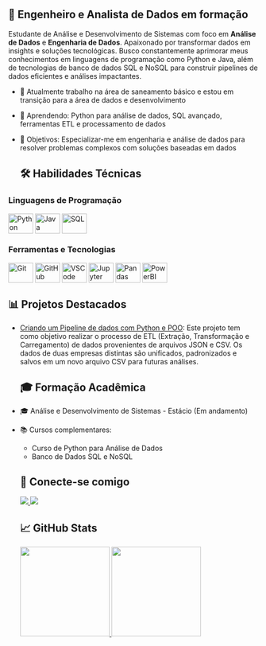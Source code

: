## 💼 Engenheiro e Analista de Dados em formação

Estudante de Análise e Desenvolvimento de Sistemas com foco em **Análise de Dados** e **Engenharia de Dados**. Apaixonado por transformar dados em insights e soluções tecnológicas. Busco constantemente aprimorar meus conhecimentos em linguagens de programação como Python e Java, além de tecnologias de banco de dados SQL e NoSQL para construir pipelines de dados eficientes e análises impactantes.

- 🔭 Atualmente trabalho na área de saneamento básico e estou em transição para a área de dados e desenvolvimento
- 🌱 Aprendendo: Python para análise de dados, SQL avançado, ferramentas ETL e processamento de dados
- 🎯 Objetivos: Especializar-me em engenharia e análise de dados para resolver problemas complexos com soluções baseadas em dados


  <h2>🛠️ Habilidades Técnicas</h2>

### Linguagens de Programação
<div style="display: inline_block">
  <img align="center" alt="Python" height="40" width="50" src="https://cdn.jsdelivr.net/gh/devicons/devicon/icons/python/python-original.svg" />
  <img align="center" alt="Java" height="40" width="50" src="https://cdn.jsdelivr.net/gh/devicons/devicon/icons/java/java-original.svg" />
  <img align="center" alt="SQL" height="40" width="50" src="https://cdn.jsdelivr.net/gh/devicons/devicon/icons/mysql/mysql-original.svg" />
</div>

### Ferramentas e Tecnologias
<div style="display: inline_block">
  <img align="center" alt="Git" height="40" width="50" src="https://cdn.jsdelivr.net/gh/devicons/devicon/icons/git/git-original.svg" />
  <img align="center" alt="GitHub" height="40" width="50" src="https://cdn.jsdelivr.net/gh/devicons/devicon/icons/github/github-original.svg" />
  <img align="center" alt="VSCode" height="40" width="50" src="https://cdn.jsdelivr.net/gh/devicons/devicon/icons/vscode/vscode-original.svg" />
  <img align="center" alt="Jupyter" height="40" width="50" src="https://cdn.jsdelivr.net/gh/devicons/devicon/icons/jupyter/jupyter-original-wordmark.svg" />
  <img align="center" alt="Pandas" height="40" width="50" src="https://cdn.jsdelivr.net/gh/devicons/devicon/icons/pandas/pandas-original.svg" />
  <img align="center" alt="PowerBI" height="40" width="50" src="https://raw.githubusercontent.com/microsoft/PowerBI-Icons/main/SVG/Power-BI.svg" />
</div>


  <h2>📊 Projetos Destacados</h2>
</div>

<!-- Aqui você pode listar alguns projetos relacionados a análise e engenharia de dados -->
- [Criando um Pipeline de dados com Python e POO](https://github.com/FredericoSander/Criando_um_pipeline_de_dados_com_Python_e_POO): Este projeto tem como objetivo realizar o processo de ETL (Extração, Transformação e Carregamento) de dados provenientes de arquivos JSON e CSV. Os dados de duas empresas distintas são unificados, padronizados e salvos em um novo arquivo CSV para futuras análises.


  <h2>🎓 Formação Acadêmica</h2>
</div>

- 🎓 Análise e Desenvolvimento de Sistemas - Estácio (Em andamento)
- 📚 Cursos complementares:
  - Curso de Python para Análise de Dados
  - Banco de Dados SQL e NoSQL


  <h2>🔗 Conecte-se comigo</h2>

  <a href="mailto:sanderfn@hotmail.com">
    <img src="https://img.shields.io/badge/Microsoft_Outlook-0078D4?style=for-the-badge&logo=microsoft-outlook&logoColor=white" target="_blank">
  </a>
  <a href="https://www.linkedin.com/in/frederico-cota-dev">
    <img src="https://img.shields.io/badge/LinkedIn-0077B5?style=for-the-badge&logo=linkedin&logoColor=white" target="_blank">
  </a>



  <h2>📈 GitHub Stats</h2>

  <a href="https://github.com/sanderfn">
    <img height="180em" src="https://github-readme-stats.vercel.app/api?username=fredericosander&theme=react&show_icons=true&hide_title=true&count_private=true&bg_color=0D1117&border_color=3498db&icon_color=3498db&title_color=3498db&text_color=ffffff"/>
    <img height="180em" src="https://github-readme-stats.vercel.app/api/top-langs/?username=fredericosander&layout=compact&langs_count=8&theme=react&bg_color=0D1117&border_color=3498db&title_color=3498db&text_color=ffffff"/>
  </a>


<!--
**sanderfn/sanderfn** is a ✨ _special_ ✨ repository because its `README.md` (this file) appears on your GitHub profile.








